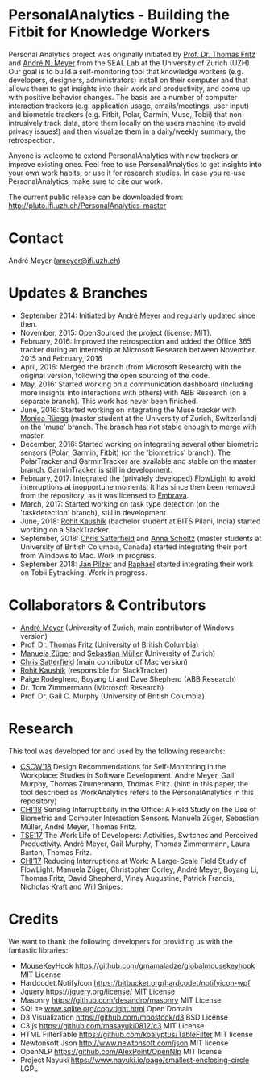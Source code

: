 # PersonalAnalytics - Building the Fitbit for Knowledge Workers
Personal Analytics project was originally initiated by [Prof. Dr. Thomas Fritz](http://www.ifi.uzh.ch/en/seal/people/fritz.html) and [André N. Meyer](https://www.andre-meyer.ch) from the SEAL Lab at the University of Zurich (UZH). Our goal is to build a self-monitoring tool that knowledge workers (e.g. developers, designers, administrators) install on their computer and that allows them to get insights into their work and productivity, and come up with positive behavior changes. The basis are a number of computer interaction trackers (e.g. application usage, emails/meetings, user input) and biometric trackers (e.g. Fitbit, Polar, Garmin, Muse, Tobii) that non-intrusively track data, store them locally on the users machine (to avoid privacy issues!) and then visualize them in a daily/weekly summary, the retrospection. 

Anyone is welcome to extend PersonalAnalytics with new trackers or improve existing ones. Feel free to use PersonalAnalytics to get insights into your own work habits, or use it for research studies. In case you re-use PersonalAnalytics, make sure to cite our work.

The current public release can be downloaded from: http://pluto.ifi.uzh.ch/PersonalAnalytics-master

# Contact
André Meyer (ameyer@ifi.uzh.ch)

# Updates & Branches
- September 2014: Initiated by [André Meyer](https://www.andre-meyer.ch) and regularly updated since then.
- November, 2015: OpenSourced the project (license: MIT).
- February, 2016: Improved the retrospection and added the Office 365 tracker during an internship at Microsoft Research between November, 2015 and February, 2016
- April, 2016: Merged the branch (from Microsoft Research) with the original version, following the open sourcing of the code.
- May, 2016: Started working on a communication dashboard (including more insights into interactions with others) with ABB Research (on a separate branch). This work has never been finished.
- June, 2016: Started working on integrating the Muse tracker with [Monica Rüegg](https://github.com/montrin) (master student at the University of Zurich, Switzerland) on the 'muse' branch. The branch has not stable enough to merge with master.
- December, 2016: Started working on integrating several other biometric sensors (Polar, Garmin, Fitbit) (on the 'biometrics' branch). The PolarTracker and GarminTracker are available and stable on the master branch. GarminTracker is still in development.
- February, 2017: Integrated the (privately developed) [FlowLight](https://www.andre-meyer.ch/flowlight) to avoid interruptions at inopportune moments. It has since then been removed from the repository, as it was licensed to [Embrava](https://embrava.com/pages/flow).
- March, 2017: Started working on task type detection (on the 'taskdetection' branch), still in development.
- June, 2018: [Rohit Kaushik](https://github.com/kaushik-rohit) (bachelor student at BITS Pilani, India) started working on a SlackTracker.
- September, 2018: [Chris Satterfield](https://github.com/csatterfield) and [Anna Scholtz](https://github.com/scholtzan) (master students at University of British Columbia, Canada) started integrating their port from Windows to Mac. Work in progress.
- September 2018: [Jan Pilzer](https://github.com/hirse) and [Raphael](https://github.com/raphaelro) started integrating their work on Tobii Eytracking. Work in progress.


# Collaborators & Contributors
- [André Meyer](https://www.andre-meyer.ch) (University of Zurich, main contributor of Windows version)
- [Prof. Dr. Thomas Fritz](http://www.ifi.uzh.ch/en/seal/people/fritz.html) (University of British Columbia)
- [Manuela Züger](http://www.ifi.uzh.ch/en/seal/people/zueger.html) and [Sebastian Müller](http://www.ifi.uzh.ch/en/seal/people/mueller.html) (University of Zurich)
- [Chris Satterfield](https://github.com/csatterfield) (main contributor of Mac version)
- [Rohit Kaushik](https://github.com/kaushik-rohit) (responsible for SlackTracker)
- Paige Rodeghero, Boyang Li and Dave Shepherd (ABB Research)
- Dr. Tom Zimmermann (Microsoft Research)
- Prof. Dr. Gail C. Murphy (University of British Columbia)

# Research
This tool was developed for and used by the following researchs:
- [CSCW’18](https://www.andre-meyer.ch/CSCW18) Design Recommendations for Self-Monitoring in the Workplace: Studies in Software Development. André Meyer, Gail Murphy, Thomas Zimmermann, Thomas Fritz. (hint: in this paper, the tool described as WorkAnalytics refers to the PersonalAnalytics in this repository)
- [CHI’18](http://www.zora.uzh.ch/id/eprint/151128/1/pn4597-zugerA.pdf) Sensing Interruptibility in the Office: A Field Study on the Use of Biometric and Computer Interaction Sensors. Manuela Züger, Sebastian Müller, André Meyer, Thomas Fritz. 
- [TSE’17](https://www.andre-meyer.ch/TSE17) The Work Life of Developers: Activities, Switches and Perceived Productivity. André Meyer, Gail Murphy, Thomas Zimmermann, Laura Barton, Thomas Fritz. 
- [CHI’17](https://www.andre-meyer.ch/CHI17) Reducing Interruptions at Work: A Large-Scale Field Study of FlowLight. Manuela Züger, Christopher Corley, André Meyer, Boyang Li, Thomas Fritz, David Shepherd, Vinay Augustine, Patrick Francis, Nicholas Kraft and Will Snipes.

# Credits
We want to thank the following developers for providing us with the fantastic libraries:
- MouseKeyHook https://github.com/gmamaladze/globalmousekeyhook MIT License
- Hardcodet.NotifyIcon https://bitbucket.org/hardcodet/notifyicon-wpf 
- Jquery https://jquery.org/license/ MIT License
- Masonry https://github.com/desandro/masonry MIT License
- SQLite www.sqlite.org/copyright.html Open Domain 
- D3 Visualization https://github.com/mbostock/d3 BSD License
- C3.js https://github.com/masayuki0812/c3 MIT License 
- HTML FilterTable https://github.com/koalyptus/TableFilter MIT license
- Newtonsoft Json http://www.newtonsoft.com/json MIT license
- OpenNLP https://github.com/AlexPoint/OpenNlp MIT license
- Project Nayuki https://www.nayuki.io/page/smallest-enclosing-circle LGPL
